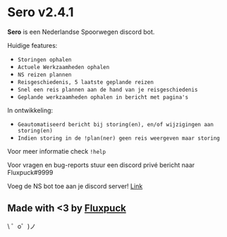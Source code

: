 Sero v2.4.1
=========================

**Sero** is een Nederlandse Spoorwegen discord bot.

Huidige features:
- `Storingen ophalen`
- `Actuele Werkzaamheden ophalen`
- `NS reizen plannen`
- `Reisgeschiedenis, 5 laatste geplande reizen`
- `Snel een reis plannen aan de hand van je reisgeschiedenis`
- `Geplande werkzaamheden ophalen in bericht met pagina's`

In ontwikkeling:
- `Geautomatiseerd bericht bij storing(en), en/of wijzigingen aan storing(en)`
- `Indien storing in de !plan(ner) geen reis weergeven maar storing`

Voor meer informatie check `!help`

Voor vragen en bug-reports stuur een discord privé bericht naar Fluxpuck#9999

Voeg de NS bot toe aan je discord server! [Link](https://discordapp.com/api/oauth2/authorize?client_id=553561246339956766&permissions=0&scope=bot)

Made with <3 by [Fluxpuck](https://twitter.com/fluxpuck)
-------------------

 \ ゜o゜)ノ
